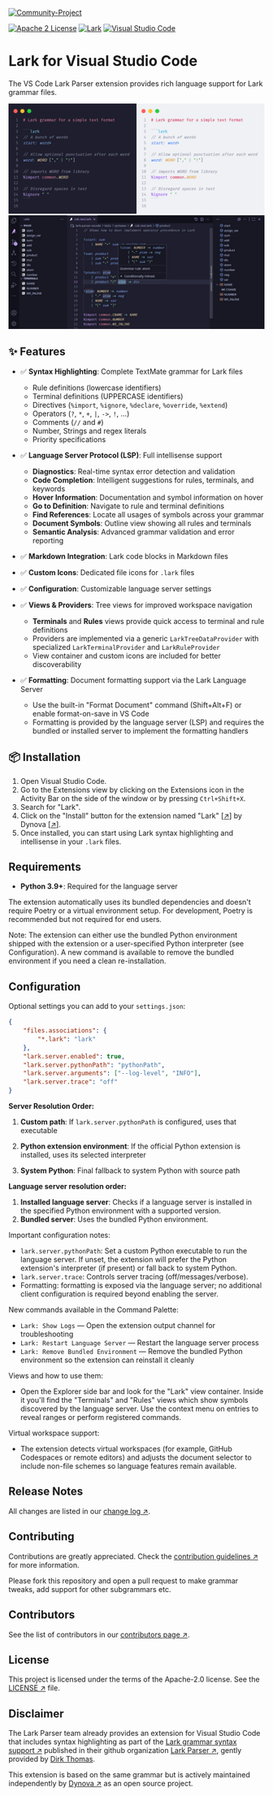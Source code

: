 [![Community-Project][dynova-banner-community]][dynova-homepage]

[![Apache 2 License][badge-license]][repository]
[![Lark][badge-language]][repository]
[![Visual Studio Code][badge-tool]][repository]

# Lark for Visual Studio Code

The VS Code Lark Parser extension provides rich language support for Lark grammar files.

![Lark Syntax Highlighting][repository-example-1]
![Lark Syntax Highlighting][repository-example-2]

## ✨ Features

-   ✅ **Syntax Highlighting**: Complete TextMate grammar for Lark files

    -   Rule definitions (lowercase identifiers)
    -   Terminal definitions (UPPERCASE identifiers)
    -   Directives (`%import`, `%ignore`, `%declare`, `%override`, `%extend`)
    -   Operators (`?`, `*`, `+`, `|`, `->`, `!`, ...)
    -   Comments (`//` and `#`)
    -   Number, Strings and regex literals
    -   Priority specifications

-   ✅ **Language Server Protocol (LSP)**: Full intellisense support

    -   **Diagnostics**: Real-time syntax error detection and validation
    -   **Code Completion**: Intelligent suggestions for rules, terminals, and
        keywords
    -   **Hover Information**: Documentation and symbol information on hover
    -   **Go to Definition**: Navigate to rule and terminal definitions
    -   **Find References**: Locate all usages of symbols across your grammar
    -   **Document Symbols**: Outline view showing all rules and terminals
    -   **Semantic Analysis**: Advanced grammar validation and error reporting

-   ✅ **Markdown Integration**: Lark code blocks in Markdown files
-   ✅ **Custom Icons**: Dedicated file icons for `.lark` files
-   ✅ **Configuration**: Customizable language server settings

-   ✅ **Views & Providers**: Tree views for improved workspace navigation

    -   **Terminals** and **Rules** views provide quick access to terminal and rule definitions
    -   Providers are implemented via a generic `LarkTreeDataProvider` with specialized `LarkTerminalProvider` and `LarkRuleProvider`
    -   View container and custom icons are included for better discoverability

-   ✅ **Formatting**: Document formatting support via the Lark Language Server

    -   Use the built-in "Format Document" command (Shift+Alt+F) or enable format-on-save in VS Code
    -   Formatting is provided by the language server (LSP) and requires the bundled or installed server to implement the formatting handlers

## 📦 Installation

1. Open Visual Studio Code.
2. Go to the Extensions view by clicking on the Extensions icon in the Activity
   Bar on the side of the window or by pressing `Ctrl+Shift+X`.
3. Search for "Lark".
4. Click on the "Install" button for the extension named "Lark"
   [[↗][dynova.vscode-lark]] by Dynova [[↗][dynova-homepage]].
5. Once installed, you can start using Lark syntax highlighting and intellisense in your `.lark` files.

## Requirements

-   **Python 3.9+**: Required for the language server

The extension automatically uses its bundled dependencies and doesn't require Poetry or a virtual environment setup. For development, Poetry is recommended but not required for end users.

Note: The extension can either use the bundled Python environment shipped with the extension or a user-specified Python interpreter (see Configuration). A new command is available to remove the bundled environment if you need a clean re-installation.

## Configuration

Optional settings you can add to your `settings.json`:

```json
{
    "files.associations": {
        "*.lark": "lark"
    },
    "lark.server.enabled": true,
    "lark.server.pythonPath": "pythonPath",
    "lark.server.arguments": ["--log-level", "INFO"],
    "lark.server.trace": "off"
}
```

**Server Resolution Order:**

1. **Custom path**: If `lark.server.pythonPath` is configured, uses that executable
2. **Python extension environment**: If the official Python extension is installed, uses its selected interpreter

3. **System Python**: Final fallback to system Python with source path

**Language server resolution order:**

1. **Installed language server**: Checks if a language server is installed in the specified Python environment with a supported version.
2. **Bundled server**: Uses the bundled Python environment.

Important configuration notes:

-   `lark.server.pythonPath`: Set a custom Python executable to run the language server. If unset, the extension will prefer the Python extension's interpreter (if present) or fall back to system Python.
-   `lark.server.trace`: Controls server tracing (off/messages/verbose).
-   Formatting: formatting is exposed via the language server; no additional client configuration is required beyond enabling the server.

New commands available in the Command Palette:

-   `Lark: Show Logs` — Open the extension output channel for troubleshooting
-   `Lark: Restart Language Server` — Restart the language server process
-   `Lark: Remove Bundled Environment` — Remove the bundled Python environment so the extension can reinstall it cleanly

Views and how to use them:

-   Open the Explorer side bar and look for the "Lark" view container. Inside it you'll find the "Terminals" and "Rules" views which show symbols discovered by the language server. Use the context menu on entries to reveal ranges or perform registered commands.

Virtual workspace support:

-   The extension detects virtual workspaces (for example, GitHub Codespaces or remote editors) and adjusts the document selector to include non-file schemes so language features remain available.

## Release Notes

All changes are listed in our [change log ↗][changelog].

## Contributing

Contributions are greatly appreciated. Check the [contribution guidelines ↗][contributing] for more information.

Please fork this repository and open a pull request to make grammar tweaks, add support for other subgrammars etc.

## Contributors

See the list of contributors in our [contributors page ↗][contributors].

## License

This project is licensed under the terms of the Apache-2.0 license. See the
[LICENSE ↗][license] file.

## Disclaimer

The Lark Parser team already provides an extension for Visual Studio Code that
includes syntax highlighting as part of the
[Lark grammar syntax support ↗][dirk-thomas.vscode-lark] published in their
github organization [Lark Parser ↗][github-lark-parser], gently provided by
[Dirk Thomas][github-dirk-thomas].

This extension is based on the same grammar but is actively maintained
independently by [Dynova ↗][dynova-homepage] as an open source project.

[dynova-homepage]: https://dynova.io
[dynova-banner-community]: https://gitlab.com/softbutterfly/open-source/open-source-office/-/raw/master/assets/dynova/dynova-open-source--banner--community-project.png
[badge-license]: https://img.shields.io/badge/license-Apache%202.0-blue.svg?maxAge=2592000&style=flat-square
[badge-language]: https://img.shields.io/badge/Language-Lark-blue.svg?maxAge=2592000&style=flat-square
[badge-tool]: https://img.shields.io/badge/Tool-Visual%20Studio%20Code-blue.svg?maxAge=2592000&style=flat-square
[repository]: https://github.com/dynovaio/lark-parser-vscode
[repository-example-1]: https://github.com/dynovaio/lark-parser-vscode/raw/develop/images/_lark_sample_1.png
[repository-example-2]: https://github.com/dynovaio/lark-parser-vscode/raw/develop/images/_lark_sample_2.png
[dynova.vscode-lark]: https://marketplace.visualstudio.com/items?itemName=dynova.vscode-lark
[contributing]: https://github.com/dynovaio/lark-parser-vscode/blob/develop/CONTRIBUTING.md
[changelog]: https://github.com/dynovaio/lark-parser-vscode/blob/develop/CHANGELOG.md
[contributors]: https://github.com/dynovaio/lark-parser-vscode/graphs/contributors
[license]: https://github.com/dynovaio/lark-parser-vscode/blob/develop/LICENSE
[dirk-thomas.vscode-lark]: https://marketplace.visualstudio.com/items?itemName=dirk-thomas.vscode-lark
[github-lark-parser]: https://github.com/lark-parser/vscode-lark
[github-dirk-thomas]: https://github.com/dirk-thomas
[github-lark-parser-language-server]: https://github.com/dynovaio/lark-parser-language-server
